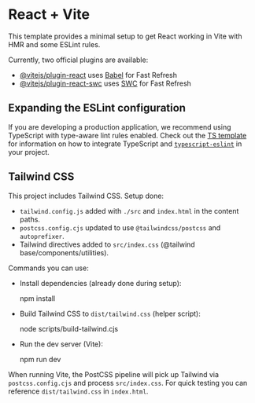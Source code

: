 # React + Vite

This template provides a minimal setup to get React working in Vite with HMR and some ESLint rules.

Currently, two official plugins are available:

- [@vitejs/plugin-react](https://github.com/vitejs/vite-plugin-react/blob/main/packages/plugin-react) uses [Babel](https://babeljs.io/) for Fast Refresh
- [@vitejs/plugin-react-swc](https://github.com/vitejs/vite-plugin-react/blob/main/packages/plugin-react-swc) uses [SWC](https://swc.rs/) for Fast Refresh

## Expanding the ESLint configuration

If you are developing a production application, we recommend using TypeScript with type-aware lint rules enabled. Check out the [TS template](https://github.com/vitejs/vite/tree/main/packages/create-vite/template-react-ts) for information on how to integrate TypeScript and [`typescript-eslint`](https://typescript-eslint.io) in your project.

## Tailwind CSS

This project includes Tailwind CSS. Setup done:

- `tailwind.config.js` added with `./src` and `index.html` in the content paths.
- `postcss.config.cjs` updated to use `@tailwindcss/postcss` and `autoprefixer`.
- Tailwind directives added to `src/index.css` (@tailwind base/components/utilities).

Commands you can use:

- Install dependencies (already done during setup):

  npm install

- Build Tailwind CSS to `dist/tailwind.css` (helper script):

  node scripts/build-tailwind.cjs

- Run the dev server (Vite):

  npm run dev

When running Vite, the PostCSS pipeline will pick up Tailwind via `postcss.config.cjs` and process `src/index.css`. For quick testing you can reference `dist/tailwind.css` in `index.html`.
